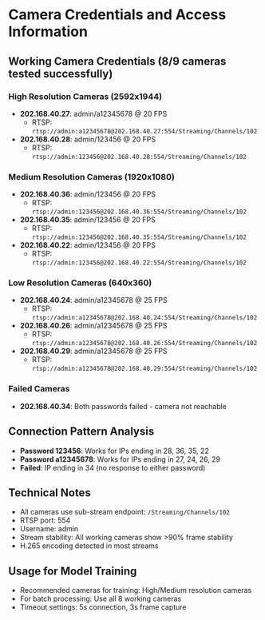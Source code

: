 # Camera Credentials and Access Information

## Working Camera Credentials (8/9 cameras tested successfully)

### High Resolution Cameras (2592x1944)
- **202.168.40.27**: admin/a12345678 @ 20 FPS
  - RTSP: `rtsp://admin:a12345678@202.168.40.27:554/Streaming/Channels/102`
- **202.168.40.28**: admin/123456 @ 20 FPS  
  - RTSP: `rtsp://admin:123456@202.168.40.28:554/Streaming/Channels/102`

### Medium Resolution Cameras (1920x1080)
- **202.168.40.36**: admin/123456 @ 20 FPS
  - RTSP: `rtsp://admin:123456@202.168.40.36:554/Streaming/Channels/102`
- **202.168.40.35**: admin/123456 @ 20 FPS
  - RTSP: `rtsp://admin:123456@202.168.40.35:554/Streaming/Channels/102`
- **202.168.40.22**: admin/123456 @ 20 FPS
  - RTSP: `rtsp://admin:123456@202.168.40.22:554/Streaming/Channels/102`

### Low Resolution Cameras (640x360)
- **202.168.40.24**: admin/a12345678 @ 25 FPS
  - RTSP: `rtsp://admin:a12345678@202.168.40.24:554/Streaming/Channels/102`
- **202.168.40.26**: admin/a12345678 @ 25 FPS
  - RTSP: `rtsp://admin:a12345678@202.168.40.26:554/Streaming/Channels/102`
- **202.168.40.29**: admin/a12345678 @ 25 FPS
  - RTSP: `rtsp://admin:a12345678@202.168.40.29:554/Streaming/Channels/102`

### Failed Cameras
- **202.168.40.34**: Both passwords failed - camera not reachable

## Connection Pattern Analysis
- **Password 123456**: Works for IPs ending in 28, 36, 35, 22
- **Password a12345678**: Works for IPs ending in 27, 24, 26, 29
- **Failed**: IP ending in 34 (no response to either password)

## Technical Notes
- All cameras use sub-stream endpoint: `/Streaming/Channels/102`
- RTSP port: 554
- Username: admin
- Stream stability: All working cameras show >90% frame stability
- H.265 encoding detected in most streams

## Usage for Model Training
- Recommended cameras for training: High/Medium resolution cameras
- For batch processing: Use all 8 working cameras
- Timeout settings: 5s connection, 3s frame capture